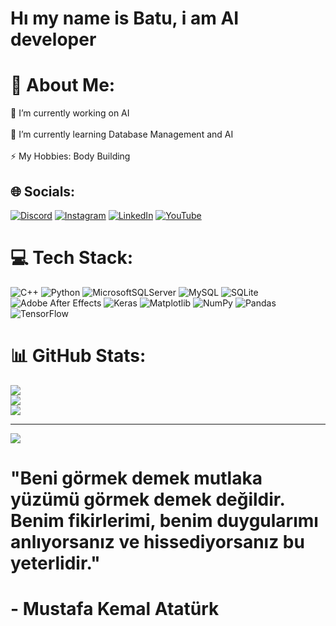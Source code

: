 # Hı my name is Batu, i am AI developer

# 💫 About Me:
🔭 I’m currently working on AI<br><br>🌱 I’m currently learning Database Management and AI<br><br>⚡ My Hobbies: Body Building


## 🌐 Socials:
[![Discord](https://img.shields.io/badge/Discord-%237289DA.svg?logo=discord&logoColor=white)](https://discord.gg/corengt) [![Instagram](https://img.shields.io/badge/Instagram-%23E4405F.svg?logo=Instagram&logoColor=white)](https://instagram.com/__batuhanylmz) [![LinkedIn](https://img.shields.io/badge/LinkedIn-%230077B5.svg?logo=linkedin&logoColor=white)](https://linkedin.com/in/https://www.linkedin.com/in/batuhan-yılmaz-921391286/) [![YouTube](https://img.shields.io/badge/YouTube-%23FF0000.svg?logo=YouTube&logoColor=white)](https://youtube.com/@https://www.youtube.com/channel/UCGdEMK3ud5mRhFqXpiYkD1Q) 

# 💻 Tech Stack:
![C++](https://img.shields.io/badge/c++-%2300599C.svg?style=for-the-badge&logo=c%2B%2B&logoColor=white) ![Python](https://img.shields.io/badge/python-3670A0?style=for-the-badge&logo=python&logoColor=ffdd54) ![MicrosoftSQLServer](https://img.shields.io/badge/Microsoft%20SQL%20Server-CC2927?style=for-the-badge&logo=microsoft%20sql%20server&logoColor=white) ![MySQL](https://img.shields.io/badge/mysql-%2300000f.svg?style=for-the-badge&logo=mysql&logoColor=white) ![SQLite](https://img.shields.io/badge/sqlite-%2307405e.svg?style=for-the-badge&logo=sqlite&logoColor=white) ![Adobe After Effects](https://img.shields.io/badge/Adobe%20After%20Effects-9999FF.svg?style=for-the-badge&logo=Adobe%20After%20Effects&logoColor=white) ![Keras](https://img.shields.io/badge/Keras-%23D00000.svg?style=for-the-badge&logo=Keras&logoColor=white) ![Matplotlib](https://img.shields.io/badge/Matplotlib-%23ffffff.svg?style=for-the-badge&logo=Matplotlib&logoColor=black) ![NumPy](https://img.shields.io/badge/numpy-%23013243.svg?style=for-the-badge&logo=numpy&logoColor=white) ![Pandas](https://img.shields.io/badge/pandas-%23150458.svg?style=for-the-badge&logo=pandas&logoColor=white) ![TensorFlow](https://img.shields.io/badge/TensorFlow-%23FF6F00.svg?style=for-the-badge&logo=TensorFlow&logoColor=white)
# 📊 GitHub Stats:
![](https://github-readme-stats.vercel.app/api?username=misforlayf&theme=onedark&hide_border=false&include_all_commits=false&count_private=false)<br/>
![](https://github-readme-streak-stats.herokuapp.com/?user=misforlayf&theme=onedark&hide_border=false)<br/>
![](https://github-readme-stats.vercel.app/api/top-langs/?username=misforlayf&theme=onedark&hide_border=false&include_all_commits=false&count_private=false&layout=compact)

---
[![](https://visitcount.itsvg.in/api?id=misforlayf&icon=2&color=2)](https://visitcount.itsvg.in)

# "Beni görmek demek mutlaka yüzümü görmek demek değildir. Benim fikirlerimi, benim duygularımı anlıyorsanız ve hissediyorsanız bu yeterlidir."

# - Mustafa Kemal Atatürk
